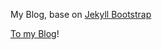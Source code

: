 My Blog, base on [Jekyll Bootstrap](http://jekyllbootstrap.com)

[To my Blog](http://www.yiwen.info)!




